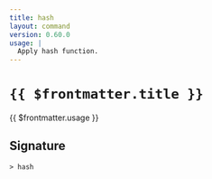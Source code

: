```yaml
---
title: hash
layout: command
version: 0.60.0
usage: |
  Apply hash function.
---
```


# `{{ $frontmatter.title }}`

<div style='white-space: pre-wrap;'>{{ $frontmatter.usage }}</div>

## Signature

```> hash ```
